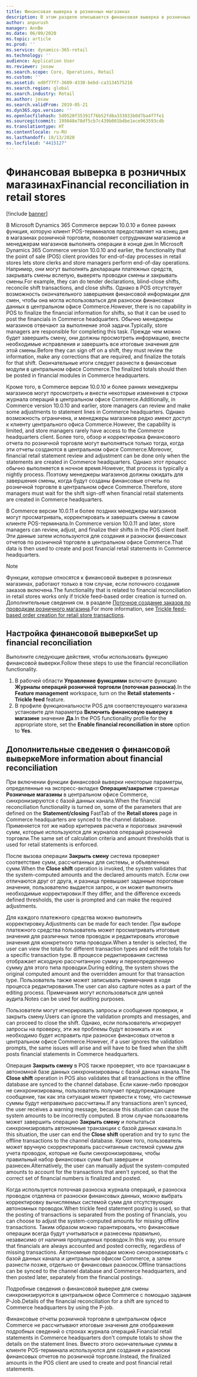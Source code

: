 ```yaml
---
title: Финансовая выверка в розничных магазинах
description: В этом разделе описывается финансовая выверка в розничных магазинах для POS для Microsoft Dynamics 365 Commerce.
author: anpurush
manager: AnnBe
ms.date: 06/09/2020
ms.topic: article
ms.prod: ''
ms.service: dynamics-365-retail
ms.technology: ''
audience: Application User
ms.reviewer: josaw
ms.search.scope: Core, Operations, Retail
ms.custom: ''
ms.assetid: ed0f77f7-3609-4330-bebd-ca3134575216
ms.search.region: global
ms.search.industry: Retail
ms.author: josaw
ms.search.validFrom: 2019-05-21
ms.dyn365.ops.version: ''
ms.openlocfilehash: 5d0520f35391f76b52fd8a333033b0d7ba4f7fe1
ms.sourcegitcommit: 199848e78df5cb7c439b001bdbe1ece963593cdb
ms.translationtype: HT
ms.contentlocale: ru-RU
ms.lasthandoff: 10/13/2020
ms.locfileid: "4415127"
---
```

# <a name="financial-reconciliation-in-retail-stores"></a><span data-ttu-id="aec47-103">Финансовая выверка в розничных магазинах</span><span class="sxs-lookup"><span data-stu-id="aec47-103">Financial reconciliation in retail stores</span></span>

[!include [banner](includes/banner.md)]

<span data-ttu-id="aec47-104">В Microsoft Dynamics 365 Commerce версии 10.0.10 и более ранних функция, которую клиент POS-терминалов предоставляет на конец дня в магазинах розничной торговли, позволяет сотрудникам магазинов и менеджерам магазинов выполнять операции в конце дня.</span><span class="sxs-lookup"><span data-stu-id="aec47-104">In Microsoft Dynamics 365 Commerce version 10.0.10 and earlier, the functionality that the point of sale (POS) client provides for end-of-day processes in retail stores lets store clerks and store managers perform end-of-day operations.</span></span> <span data-ttu-id="aec47-105">Например, они могут выполнять декларации платежных средств, закрывать смены вслепую, выверять проводки смены и закрывать смены.</span><span class="sxs-lookup"><span data-stu-id="aec47-105">For example, they can do tender declarations, blind-close shifts, reconcile shift transactions, and close shifts.</span></span> <span data-ttu-id="aec47-106">Однако в POS отсутствует возможность окончательного завершения финансовой информации для смен, чтобы она могла использоваться для разноски финансовых данных в центральном офисе Commerce.</span><span class="sxs-lookup"><span data-stu-id="aec47-106">However, there is no capability in POS to finalize the financial information for shifts, so that it can be used to post the financials in Commerce headquarters.</span></span> <span data-ttu-id="aec47-107">Обычно менеджеры магазинов отвечают за выполнение этой задачи.</span><span class="sxs-lookup"><span data-stu-id="aec47-107">Typically, store managers are responsible for completing this task.</span></span> <span data-ttu-id="aec47-108">Прежде чем можно будет завершить смену, они должны просмотреть информацию, внести необходимые исправления и завершить все итоговые значения для этой смены.</span><span class="sxs-lookup"><span data-stu-id="aec47-108">Before they can sign off on a shift, they must review the information, make any corrections that are required, and finalize the totals for that shift.</span></span> <span data-ttu-id="aec47-109">Окончательные итоги следует разнести в финансовые модули в центральном офисе Commerce.</span><span class="sxs-lookup"><span data-stu-id="aec47-109">The finalized totals should then be posted in financial modules in Commerce headquarters.</span></span>

<span data-ttu-id="aec47-110">Кроме того, в Commerce версии 10.0.10 и более ранних менеджеры магазинов могут просмотреть и внести некоторые изменения в строки журнала операций в центральном офисе Commerce.</span><span class="sxs-lookup"><span data-stu-id="aec47-110">Additionally, in Commerce version 10.0.10 and earlier, store managers can review and make some adjustments to statement lines in Commerce headquarters.</span></span> <span data-ttu-id="aec47-111">Однако возможность ограничена, и менеджеры магазинов редко имеют доступ к клиенту центрального офиса Commerce.</span><span class="sxs-lookup"><span data-stu-id="aec47-111">However, the capability is limited, and store managers rarely have access to the Commerce headquarters client.</span></span> <span data-ttu-id="aec47-112">Более того, обзор и корректировка финансового отчета по розничной торговле могут выполняться только тогда, когда эти отчеты создаются в центральном офисе Commerce.</span><span class="sxs-lookup"><span data-stu-id="aec47-112">Moreover, financial retail statement review and adjustment can be done only when the statements are created in Commerce headquarters.</span></span> <span data-ttu-id="aec47-113">Однако этот процесс обычно выполняется в ночное время.</span><span class="sxs-lookup"><span data-stu-id="aec47-113">However, that process is typically a nightly process.</span></span> <span data-ttu-id="aec47-114">Поэтому менеджеры магазинов должны ожидать для завершения смены, когда будут созданы финансовые отчеты по розничной торговле в центральном офисе Commerce.</span><span class="sxs-lookup"><span data-stu-id="aec47-114">Therefore, store managers must wait for the shift sign-off when financial retail statements are created in Commerce headquarters.</span></span>

<span data-ttu-id="aec47-115">В Commerce версии 10.0.11 и более поздних менеджеры магазинов могут просматривать, корректировать и завершать смены в самом клиенте POS-терминала.</span><span class="sxs-lookup"><span data-stu-id="aec47-115">In Commerce version 10.0.11 and later, store managers can review, adjust, and finalize their shifts in the POS client itself.</span></span> <span data-ttu-id="aec47-116">Эти данные затем используются для создания и разноски финансовых отчетов по розничной торговле в центральном офисе Commerce.</span><span class="sxs-lookup"><span data-stu-id="aec47-116">That data is then used to create and post financial retail statements in Commerce headquarters.</span></span>

> [!NOTE]
> <span data-ttu-id="aec47-117">Функции, которые относятся к финансовой выверке в розничных магазинах, работают только в том случае, если поточного создания заказов включена.</span><span class="sxs-lookup"><span data-stu-id="aec47-117">The functionality that is related to financial reconciliation in retail stores works only if trickle feed–based order creation is turned on.</span></span> <span data-ttu-id="aec47-118">Дополнительные сведения см. в разделе [Поточное создание заказов по проводкам розничного магазина](trickle-feed.md).</span><span class="sxs-lookup"><span data-stu-id="aec47-118">For more information, see [Trickle feed-based order creation for retail store transactions](trickle-feed.md).</span></span>

## <a name="set-up-financial-reconciliation"></a><span data-ttu-id="aec47-119">Настройка финансовой выверки</span><span class="sxs-lookup"><span data-stu-id="aec47-119">Set up financial reconciliation</span></span>

<span data-ttu-id="aec47-120">Выполните следующие действия, чтобы использовать функцию финансовой выверки.</span><span class="sxs-lookup"><span data-stu-id="aec47-120">Follow these steps to use the financial reconciliation functionality.</span></span>

1. <span data-ttu-id="aec47-121">В рабочей области **Управление функциями** включите функцию **Журналы операций розничной торговли (поточная разноска)**.</span><span class="sxs-lookup"><span data-stu-id="aec47-121">In the **Feature management** workspace, turn on the **Retail statements - Trickle feed** feature.</span></span>
1. <span data-ttu-id="aec47-122">В профиле функциональности POS для соответствующего магазина установите для параметра **Включить финансовую выверку в магазине** значение **Да**.</span><span class="sxs-lookup"><span data-stu-id="aec47-122">In the POS functionality profile for the appropriate store, set the **Enable financial reconciliation in store** option to **Yes**.</span></span>

## <a name="more-information-about-financial-reconciliation"></a><span data-ttu-id="aec47-123">Дополнительные сведения о финансовой выверке</span><span class="sxs-lookup"><span data-stu-id="aec47-123">More information about financial reconciliation</span></span>

<span data-ttu-id="aec47-124">При включении функции финансовой выверки некоторые параметры, определенные на экспресс-вкладке **Операция/закрытие** страницы **Розничные магазины** в центральном офисе Commerce, синхронизируются с базой данных канала.</span><span class="sxs-lookup"><span data-stu-id="aec47-124">When the financial reconciliation functionality is turned on, some of the parameters that are defined on the **Statement/closing** FastTab of the **Retail stores** page in Commerce headquarters are synced to the channel database.</span></span> <span data-ttu-id="aec47-125">Применяется тот же набор критериев расчета и пороговых значений сумм, которые используются для журналов операций розничной торговли.</span><span class="sxs-lookup"><span data-stu-id="aec47-125">The same set of calculation criteria and amount thresholds that is used for retail statements is enforced.</span></span>

<span data-ttu-id="aec47-126">После вызова операции **Закрыть смену** система проверяет соответствие сумм, рассчитанных для системы, и объявленных сумм.</span><span class="sxs-lookup"><span data-stu-id="aec47-126">When the **Close shift** operation is invoked, the system validates that the system-computed amounts and the declared amounts match.</span></span> <span data-ttu-id="aec47-127">Если они отличаются друг от друга, и разница превышает заданные пороговые значения, пользователю выдается запрос, и он может выполнить необходимые корректировки.</span><span class="sxs-lookup"><span data-stu-id="aec47-127">If they differ, and the difference exceeds defined thresholds, the user is prompted and can make the required adjustments.</span></span>

<span data-ttu-id="aec47-128">Для каждого платежного средства можно выполнить корректировку.</span><span class="sxs-lookup"><span data-stu-id="aec47-128">Adjustments can be made for each tender.</span></span> <span data-ttu-id="aec47-129">При выборе платежного средства пользователь может просматривать итоговые значения для различных типов проводок и редактировать итоговые значения для конкретного типа проводки.</span><span class="sxs-lookup"><span data-stu-id="aec47-129">When a tender is selected, the user can view the totals for different transaction types and edit the totals for a specific transaction type.</span></span> <span data-ttu-id="aec47-130">В процессе редактирования система отображает исходную рассчитанную сумму и переопределенную сумму для этого типа проводки.</span><span class="sxs-lookup"><span data-stu-id="aec47-130">During editing, the system shows the original computed amount and the overridden amount for that transaction type.</span></span> <span data-ttu-id="aec47-131">Пользователь также может записывать примечания в ходе процесса редактирования.</span><span class="sxs-lookup"><span data-stu-id="aec47-131">The user can also capture notes as a part of the editing process.</span></span> <span data-ttu-id="aec47-132">Примечания могут использоваться для целей аудита.</span><span class="sxs-lookup"><span data-stu-id="aec47-132">Notes can be used for auditing purposes.</span></span>

<span data-ttu-id="aec47-133">Пользователи могут игнорировать запросы и сообщения проверки, и закрыть смену.</span><span class="sxs-lookup"><span data-stu-id="aec47-133">Users can ignore the validation prompts and messages, and can proceed to close the shift.</span></span> <span data-ttu-id="aec47-134">Однако, если пользователь игнорирует запросы на проверку, эти же проблемы будут возникать и их необходимо будет исправить при разноске финансовых отчетов в центральном офисе Commerce.</span><span class="sxs-lookup"><span data-stu-id="aec47-134">However, if a user ignores the validation prompts, the same issues will arise and will have to be fixed when the shift posts financial statements in Commerce headquarters.</span></span>

<span data-ttu-id="aec47-135">Операция **Закрыть смену** в POS также проверяет, что все транзакции в автономной базе данных синхронизированы с базой данных канала.</span><span class="sxs-lookup"><span data-stu-id="aec47-135">The **Close shift** operation in POS also validates that all transactions in the offline database are synced to the channel database.</span></span> <span data-ttu-id="aec47-136">Если какие-либо проводки не синхронизированы, пользователь получает предупреждающее сообщение, так как эта ситуация может привести к тому, что системные суммы будут неправильно рассчитаны.</span><span class="sxs-lookup"><span data-stu-id="aec47-136">If any transactions aren't synced, the user receives a warning message, because this situation can cause the system amounts to be incorrectly computed.</span></span> <span data-ttu-id="aec47-137">В этом случае пользователь может завершить операцию **Закрыть смену** и попытаться синхронизировать автономные транзакции с базой данных канала.</span><span class="sxs-lookup"><span data-stu-id="aec47-137">In this situation, the user can end the **Close shift** operation and try to sync the offline transactions to the channel database.</span></span> <span data-ttu-id="aec47-138">Кроме того, пользователь может вручную скорректировать рассчитанные системой суммы для учета проводок, которые не были синхронизированы, чтобы правильный набор финансовых сумм был завершен и разнесен.</span><span class="sxs-lookup"><span data-stu-id="aec47-138">Alternatively, the user can manually adjust the system-computed amounts to account for the transactions that aren't synced, so that the correct set of financial numbers is finalized and posted.</span></span> 

<span data-ttu-id="aec47-139">Когда используется поточная разноска журнала операций, и разноска проводок отделена от разноски финансовых данных, можно выбрать корректировку вычисляемых системой сумм для отсутствующих автономных проводок.</span><span class="sxs-lookup"><span data-stu-id="aec47-139">When trickle feed statement posting is used, so that the posting of transactions is separated from the posting of financials, you can choose to adjust the system-computed amounts for missing offline transactions.</span></span> <span data-ttu-id="aec47-140">Таким образом можно гарантировать, что финансовые операции всегда будут учитываться и разнесены правильно, независимо от наличия пропущенных проводок.</span><span class="sxs-lookup"><span data-stu-id="aec47-140">In this way, you ensure that financials are always accounted and posted correctly, regardless of missing transactions.</span></span> <span data-ttu-id="aec47-141">Автономные проводки можно синхронизировать с базой данных канала и центральным офисом Commerce, а затем разнести позже, отдельно от финансовых разносок.</span><span class="sxs-lookup"><span data-stu-id="aec47-141">Offline transactions can be synced to the channel database and Commerce headquarters, and then posted later, separately from the financial postings.</span></span>

<span data-ttu-id="aec47-142">Подробные сведения о финансовой выверке для смены синхронизируются в центральном офисе Commerce с помощью задания P-Job.</span><span class="sxs-lookup"><span data-stu-id="aec47-142">Details of the financial reconciliation for a shift are synced to Commerce headquarters by using the P-job.</span></span>

<span data-ttu-id="aec47-143">Финансовые отчеты розничной торговли в центральном офисе Commerce не рассчитывают итоговые значения для отображения подробных сведений о строках журнала операций.</span><span class="sxs-lookup"><span data-stu-id="aec47-143">Financial retail statements in Commerce headquarters don't compute totals to show the details on the statement lines.</span></span> <span data-ttu-id="aec47-144">Вместо этого окончательные суммы в клиенте POS-терминала используются для создания и разноски финансовых отчетов по розничной торговле.</span><span class="sxs-lookup"><span data-stu-id="aec47-144">Instead, the finalized amounts in the POS client are used to create and post financial retail statements.</span></span>
